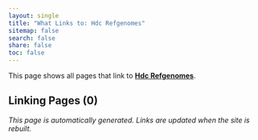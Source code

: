 ```yaml
---
layout: single
title: "What Links to: Hdc Refgenomes"
sitemap: false
search: false
share: false
toc: false
---
```


This page shows all pages that link to **[Hdc Refgenomes](/hdc/hdc_refgenomes/)**.

## Linking Pages (0)


*This page is automatically generated. Links are updated when the site is rebuilt.*
